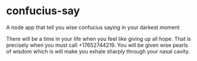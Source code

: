 # confucius-say
A node app that tell you wise confucius saying in your darkest moment


There will be a time in your life when you feel like giving up all hope. That is precisely when you must call +17652744219.
You will be given wise pearls of wisdom which is will make you exhale sharply through your nasal cavity.